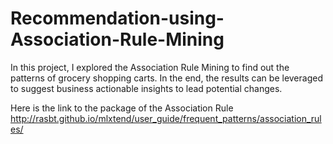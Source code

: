 # Recommendation-using-Association-Rule-Mining

In this project, I explored the Association Rule Mining to find out the patterns of grocery shopping carts. In the end, the results can be leveraged to suggest business actionable insights to lead potential changes.


Here is the link to the package of the Association Rule
http://rasbt.github.io/mlxtend/user_guide/frequent_patterns/association_rules/
